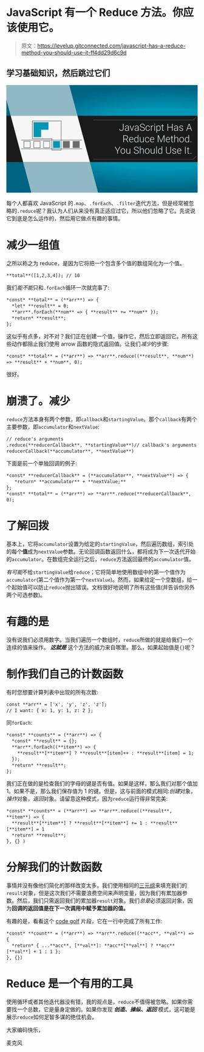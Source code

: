 # JavaScript 有一个 Reduce 方法。你应该使用它。

> 原文：<https://levelup.gitconnected.com/javascript-has-a-reduce-method-you-should-use-it-ff4dd29d6c9d>

## 学习基础知识，然后跳过它们

![](img/2d85e992ccd0acca3f57d6161e05b107.png)

每个人都喜欢 JavaScript 的`.map`、`.forEach`、`.filter`迭代方法，但是经常被忽略的`.reduce`呢？我认为人们从来没有真正适应过它，所以他们忽略了它。先说说它到底是怎么运作的，然后用它做点有趣的事情。

# 减少一组值

之所以称之为 reduce，是因为它将把一个包含多个值的数组简化为一个值。

```
**total**([1,2,3,4]); // 10
```

我们*能不能*只和`.forEach`循环一次就完事了:

```
*const* **total** = (**arr**) => {
  *let* **result** = 0;
  **arr**.forEach(**num** => { **result** += **num** });
  *return* **result**;
};
```

这似乎有点多，对不对？我们正在创建一个值，操作它，然后立即返回它。所有这些动作都阻止我们使用 arrow 函数的隐式返回值。让我们*减少*的步骤:

```
*const* **total** = (**arr**) => **arr**.reduce((**result**, **num**) => **result** + **num**, 0);
```

很好。

# 崩溃了。减少

`reduce`方法本身有两个参数，即`callback`和`startingValue`。那个`callback`有两个主要参数，即`accumulator`和`nextValue`:

```
// reduce's arguments
.reduce(**reducerCallback**, **startingValue**)// callback's arguments
reducerCallback(**accumulator**, **nextValue**)
```

下面是前一个单独回调的例子:

```
*const* **reducerCallback** = (**accumulator**, **nextValue**) => {
   *return* **accumulator** + **nextValue;**
};
*const* **total** = (**arr**) => **arr**.reduce(**reducerCallback**, 0);
```

# 了解回拨

基本上，它将`accumulator`设置为给定的`startingValue`，然后遍历数组，索引处的每个**值**成为`nextValue`参数。无论回调函数返回什么，都将成为下一次迭代开始的`accumulator`。在数组完全运行之后，`reduce`方法返回最终的`accumulator`值。

*有可能*不给`startingValue`给`reduce`；它将简单地使用数组中的第一个值作为`accumulator`(第二个值作为第一个`nextValue`)。然而，如果给定一个空数组，给一个起始值可以防止`reduce`抛出错误。文档很好地说明了所有这些值(并告诉你另外两个可选参数)。

# 有趣的是

没有说我们必须用数字。当我们遍历一个数组时，`reduce`所做的就是给我们一个连续的值来操作。 ***这就是*** 这个方法的威力来自哪里。那么，如果起始值是`{}`呢？

# 制作我们自己的计数函数

有时您想要计算列表中出现的所有次数:

```
const **arr** = ['x', 'y', 'z', 'z'];
// I want: { x: 1, y: 1, z: 2 };
```

同`forEach`:

```
*const* **counts** = (**arr**) => {
  *const* **result** = {};
  **arr**.forEach((**item**) => {
    **result**[**item**] ? **result**[item]++ : **result**[item] = 1;
  });
  *return* **result**;
};
```

我们正在做的是检查我们的字母的键是否有值。如果是这样，那么我们对那个值加 1。如果不是，那么我们保存值为 1 的键。但是，这与前面的模式相同:*创建*对象，*操作*对象，*返回*对象。请留意这种模式，因为`reduce`运行得非常完美:

```
*const* **counts** = (**arr**) => **arr**.reduce((**result**, **item**) => {
  **result**[**item**] ? **result**[**item**] += 1 : **result**[**item**] = 1
  *return* **result**;
}, {} )
```

# 分解我们的计数函数

事情并没有像他们简化的那样改变太多。我们使用相同的[三元组](https://itnext.io/whats-a-javascript-ternary-5edf4415a09d)来填充我们的`result`对象，但是这次我们不需要浪费空间来声明变量，因为我们有累加器参数。然后，我们只需返回我们的累加器`result`对象。我们*总是*必须返回对象，因为**回调的返回值是在下一次调用中赋予累加器的值。**

有趣的是，看看这个 [code golf](https://en.wikipedia.org/wiki/Code_golf) 片段，它在一行中完成了所有工作:

```
*const* **count** = (**arr**) => **arr**.reduce((**acc**, **val**) => {
  *return* { ...**acc**, [**val**]: **acc**[**val**] ? **acc**[**val**] + 1 : 1 };
}, {})
```

# Reduce 是一个有用的工具

使用循环或者其他迭代器没有错，我的观点是，`reduce`不值得被忽略。如果你需要找一个总数，它是量身定做的。如果你发现 ***创造、操纵、返回*** 模式，这可能是展示`reduce`如何足智多谋的绝佳机会。

大家编码快乐，

麦克风